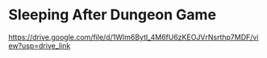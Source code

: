 # Sleeping After Dungeon Game
https://drive.google.com/file/d/1WIm6Bytl_4M6fU6zKEOJVrNsrthp7MDF/view?usp=drive_link
